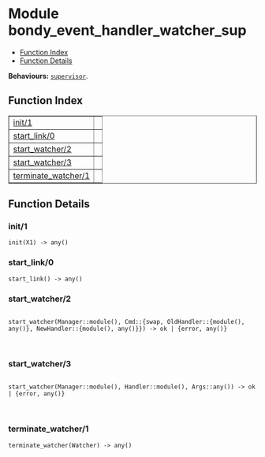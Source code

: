 

# Module bondy_event_handler_watcher_sup #
* [Function Index](#index)
* [Function Details](#functions)

__Behaviours:__ [`supervisor`](supervisor.md).

<a name="index"></a>

## Function Index ##


<table width="100%" border="1" cellspacing="0" cellpadding="2" summary="function index"><tr><td valign="top"><a href="#init-1">init/1</a></td><td></td></tr><tr><td valign="top"><a href="#start_link-0">start_link/0</a></td><td></td></tr><tr><td valign="top"><a href="#start_watcher-2">start_watcher/2</a></td><td></td></tr><tr><td valign="top"><a href="#start_watcher-3">start_watcher/3</a></td><td></td></tr><tr><td valign="top"><a href="#terminate_watcher-1">terminate_watcher/1</a></td><td></td></tr></table>


<a name="functions"></a>

## Function Details ##

<a name="init-1"></a>

### init/1 ###

`init(X1) -> any()`

<a name="start_link-0"></a>

### start_link/0 ###

`start_link() -> any()`

<a name="start_watcher-2"></a>

### start_watcher/2 ###

<pre><code>
start_watcher(Manager::module(), Cmd::{swap, OldHandler::{module(), any()}, NewHandler::{module(), any()}}) -&gt; ok | {error, any()}
</code></pre>
<br />

<a name="start_watcher-3"></a>

### start_watcher/3 ###

<pre><code>
start_watcher(Manager::module(), Handler::module(), Args::any()) -&gt; ok | {error, any()}
</code></pre>
<br />

<a name="terminate_watcher-1"></a>

### terminate_watcher/1 ###

`terminate_watcher(Watcher) -> any()`

